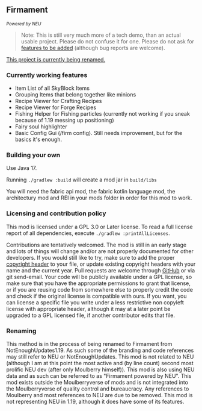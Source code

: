 ## Firmament
<small><i>Powered by NEU</i></small>

> Note: This is still very much more of a tech demo, than an actual usable project. Please do not confuse it for one.
> Please do not ask for [features to be added](TODO.txt) (although bug reports are welcome).

[This project is currently being renamed.](#renaming)

### Currently working features

 - Item List of all SkyBlock Items
 - Grouping Items that belong together like minions
 - Recipe Viewer for Crafting Recipes
 - Recipe Viewer for Forge Recipes
 - Fishing Helper for Fishing particles (currently not working if you sneak because of 1.19 messing up positioning)
 - Fairy soul highlighter
 - Basic Config Gui (/firm config). Still needs improvement, but for the basics it's enough.


### Building your own 

Use Java 17.

Running `./gradlew :build` will create a mod jar in `build/libs`

You will need the fabric api mod, the fabric kotlin language mod, the architectury mod and REI in your mods folder in order for this mod to work.

### Licensing and contribution policy

This mod is licensed under a GPL 3.0 or Later license. To read a full license report of all dependencies, execute
`./gradlew :printAllLicenses`.

Contributions are tentatively welcomed. The mod is still in an early stage and lots of things will change and/or are
not properly documented for other developers. If you would still like to try, make sure to add the proper 
[copyright header](HEADER) to your file, or update existing copyright headers with your name and the current year.
Pull requests are welcome through [GitHub](https://github.com/romangraef/Firmament) or via git send-email. Your code
will be publicly available under a GPL license, so make sure that you have the appropriate permissions to grant that
license, or if you are reusing code from somewhere else to properly credit the code and check if the original license
is compatible with ours. If you want, you can license a specific file you write under a less restrictive non copyleft
license with appropriate header, although it may at a later point be upgraded to a GPL licensed file, if another
contributor edits that file.

### Renaming

This method is in the process of being renamed to Firmament from NotEnoughUpdates1.19. As such some of the branding and
code references may still refer to NEU or NotEnoughUpdates. This mod is not related to NEU (although I am at this point
the most active and (by line count) second most prolific NEU dev (after only Moulberry himself)). This mod is also using
NEU data and as such can be referred to as "Firmament powered by NEU". This mod exists outside the Moulberryverse of
mods and is not integrated into the Moulberryverse of quality control and bureaucracy. Any references to Moulberry and
most references to NEU are due to be removed. This mod is not representing NEU in 1.19, although it does have some of
its features.
